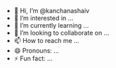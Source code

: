 - 👋 Hi, I’m @kanchanashaiv
- 👀 I’m interested in ...
- 🌱 I’m currently learning ...
- 💞️ I’m looking to collaborate on ...
- 📫 How to reach me ...
- 😄 Pronouns: ...
- ⚡ Fun fact: ...

<!---
kanchanashaiv/kanchanashaiv is a ✨ special ✨ repository because its `README.md` (this file) appears on your GitHub profile.
You can click the Preview link to take a look at your changes.
--->
